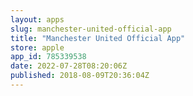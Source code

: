 ```yaml
---
layout: apps
slug: manchester-united-official-app
title: "Manchester United Official App"
store: apple
app_id: 785339538
date: 2022-07-28T08:20:06Z
published: 2018-08-09T20:36:04Z
---
```

